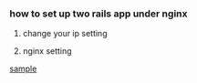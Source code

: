 ### how to set up two rails app under nginx


1. change your ip setting


2. nginx setting

[sample](https://github.com/superbay/knowledge/blob/master/nginx/nginx.conf)
